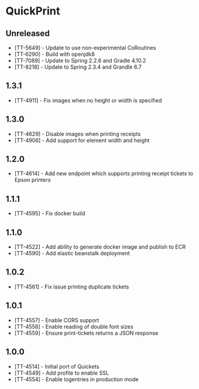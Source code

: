 # QuickPrint

## Unreleased

* [TT-5649] - Update to use non-experimental CoRoutines
* [TT-6290] - Build with openjdk8
* [TT-7089] - Update to Spring 2.2.6 and Gradle 4.10.2
* [TT-8218] - Update to Spring 2.3.4 and Grandle 6.7

## 1.3.1

* [TT-4911] - Fix images when no height or width is specified

## 1.3.0

* [TT-4629] - Disable images when printing receipts
* [TT-4906] - Add support for element width and height

## 1.2.0

* [TT-4614] - Add new endpoint which supports printing receipt tickets to Epson printers

## 1.1.1

* [TT-4595] - Fix docker build

## 1.1.0

* [TT-4522] - Add ability to generate docker image and publish to ECR
* [TT-4590] - Add elastic beanstalk deployment

## 1.0.2

* [TT-4561] - Fix issue printing duplicate tickets

## 1.0.1

* [TT-4557] - Enable CORS support
* [TT-4558] - Enable reading of double font sizes
* [TT-4559] - Ensure print-tickets returns a JSON response

## 1.0.0

* [TT-4514] - Initial port of Quickets
* [TT-4549] - Add profile to enable SSL
* [TT-4554] - Enable logentries in production mode
